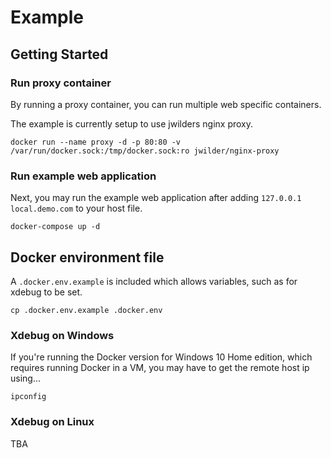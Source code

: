 # Example

## Getting Started

### Run proxy container
By running a proxy container, you can run multiple web specific containers.

The example is currently setup to use jwilders nginx proxy.

```
docker run --name proxy -d -p 80:80 -v /var/run/docker.sock:/tmp/docker.sock:ro jwilder/nginx-proxy
````

### Run example web application
Next, you may run the example web application after adding `127.0.0.1 local.demo.com` to your host file.

```
docker-compose up -d
```

## Docker environment file

A `.docker.env.example` is included which allows variables, such as for xdebug to be set.

```
cp .docker.env.example .docker.env
```

### Xdebug on Windows
If you're running the Docker version for Windows 10 Home edition, which requires running Docker in a VM, you may have to get the remote host ip using...

```
ipconfig
```

### Xdebug on Linux
TBA